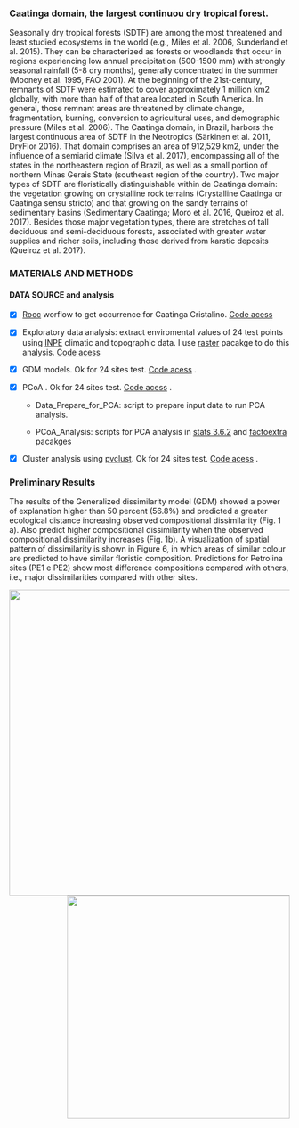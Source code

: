 ### Caatinga domain, the largest continuou dry tropical forest.

Seasonally dry tropical forests (SDTF) are among the most threatened and least studied ecosystems in the world (e.g., Miles et al. 2006, Sunderland et al. 2015). They can be characterized as forests or woodlands that occur in regions experiencing low annual precipitation (500-1500 mm) with strongly seasonal rainfall (5-8 dry months), generally concentrated in the summer (Mooney et al. 1995, FAO 2001). At the beginning of the 21st-century, remnants of SDTF were estimated to cover approximately 1 million km2 globally, with more than half of that area located in South America. In general, those remnant areas are threatened by climate change, fragmentation, burning, conversion to agricultural uses, and demographic pressure (Miles et al. 2006).
The Caatinga domain, in Brazil, harbors the largest continuous area of SDTF in the Neotropics (Särkinen et al. 2011, DryFlor 2016). That domain comprises an area of 912,529 km2, under the influence of a semiarid climate (Silva et al. 2017), encompassing all of the states in the northeastern region of Brazil, as well as a small portion of northern Minas Gerais State (southeast region of the country). Two major types of SDTF are floristically distinguishable within de Caatinga domain: the vegetation growing on crystalline rock terrains (Crystalline Caatinga or Caatinga sensu stricto) and that growing on the sandy terrains of sedimentary basins (Sedimentary Caatinga; Moro et al. 2016, Queiroz et al. 2017). Besides those major vegetation types, there are stretches of tall deciduous and semi-deciduous forests, associated with greater water supplies and richer soils, including those derived from karstic deposits (Queiroz et al. 2017).


### MATERIALS AND METHODS

#### DATA SOURCE and analysis 

- [x] [Rocc](https://github.com/liibre/Rocc) worflow  to get occurrence for Caatinga Cristalino. [Code acess](https://github.com/Tai-Rocha/Caatinga_Dry_Forest.github.io/tree/master/script/get_data)


- [x]  Exploratory data analysis: extract enviromental values of 24 test points using [INPE](http://www.dpi.inpe.br/Ambdata/download.php) climatic and topographic data. I use [raster](https://www.rdocumentation.org/packages/raster/versions/3.3-7) pacakge to do this analysis.  [Code acess](https://github.com/Tai-Rocha/Caatinga_Dry_Forest.github.io/tree/master/script/exploratory)     

- [x]  GDM models. Ok for 24 sites test. [Code acess](https://github.com/Tai-Rocha/Caatinga_Dry_Forest.github.io/tree/master/script/GDM) .


- [x]  PCoA . Ok for 24 sites test. [Code acess](https://github.com/Tai-Rocha/Caatinga_Dry_Forest.github.io/blob/master/script/PCoA/PCoA.R) .


    - Data_Prepare_for_PCA: script to prepare input data to run PCA analysis.
    
    - PCoA_Analysis: scripts for PCA analysis in [stats 3.6.2]( https://www.rdocumentation.org/packages/stats/versions/3.6.2/ ) and [factoextra](https://www.rdocumentation.org/packages/factoextra/versions/1.0.7) pacakges                    
    
        
- [x]  Cluster analysis using [pvclust]( https://github.com/shimo-lab/pvclust ). Ok for 24 sites test. [Code acess](https://github.com/Tai-Rocha/Caatinga_Dry_Forest.github.io/tree/master/script/Cluster) .


### Preliminary Results 

The results of the Generalized dissimilarity model (GDM) showed a power of explanation higher than 50 percent (56.8%) and predicted a greater ecological distance increasing observed compositional dissimilarity (Fig. 1  a). Also predict higher compositional dissimilarity when the observed compositional dissimilarity increases (Fig. 1b). A visualization of spatial pattern of dissimilarity is shown in  Figure 6, in which areas of similar colour are predicted to have similar floristic composition. Predictions for Petrolina sites (PE1 e PE2) show most difference compositions compared with others, i.e., major dissimilarities compared with other sites.

<img src="https://github.com/Tai-Rocha/Caatinga_Dry_Forest.github.io/raw/gh-pages/fig/GDM_google_docs.png" width="550">


<img align="right" width="400" height="400" src="https://github.com/Tai-Rocha/Caatinga_Dry_Forest.github.io/raw/gh-pages/fig/GDM_old_Graphics.png" > 







